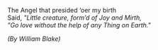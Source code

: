 
The Angel that presided ‘oer my birth  
Said, *"Little creature, form’d of Joy and Mirth,  
"Go love without the help of any Thing on Earth."*  

*(By William Blake)*
